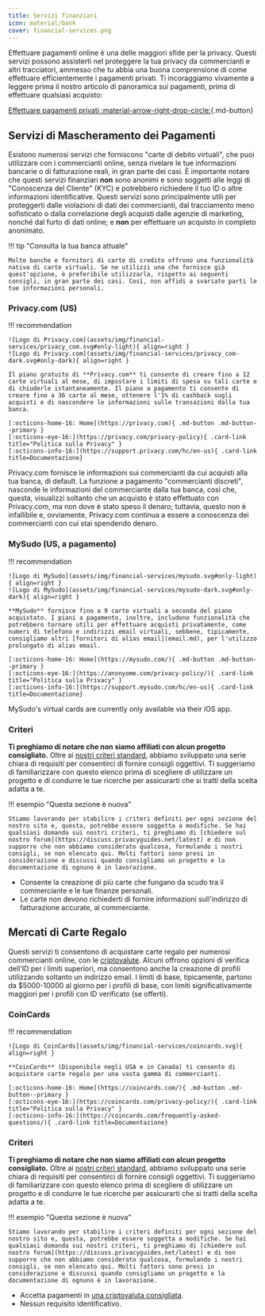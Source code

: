 ```yaml
---
title: Servizi finanziari
icon: material/bank
cover: financial-services.png
---
```


Effettuare pagamenti online è una delle maggiori sfide per la privacy. Questi servizi possono assisterti nel proteggere la tua privacy da commercianti e altri tracciatori, ammesso che tu abbia una buona comprensione di come effettuare efficientemente i pagamenti privati. Ti incoraggiamo vivamente a leggere prima il nostro articolo di panoramica sui pagamenti, prima di effettuare qualsiasi acquisto:

[Effettuare pagamenti privati :material-arrow-right-drop-circle:](advanced/payments.md ""){.md-button}

## Servizi di Mascheramento dei Pagamenti

Esistono numerosi servizi che forniscono "carte di debito virtuali", che puoi utilizzare con i commercianti online, senza rivelare le tue informazioni bancarie o di fatturazione reali, in gran parte dei casi. È importante notare che questi servizi finanziari **non** sono anonimi e sono soggetti alle leggi di "Conoscenza del Cliente" (KYC) e potrebbero richiedere il tuo ID o altre informazioni identificative. Questi servizi sono principalmente utili per proteggerti dalle violazioni di dati dei commercianti, dal tracciamento meno sofisticato o dalla correlazione degli acquisti dalle agenzie di marketing, nonché dal furto di dati online; e **non** per effettuare un acquisto in completo anonimato.

!!! tip "Consulta la tua banca attuale"

    Molte banche e fornitori di carte di credito offrono una funzionalità nativa di carte virtuali. Se ne utilizzi una che fornisce già quest'opzione, è preferibile utilizzarla, rispetto ai seguenti consigli, in gran parte dei casi. Così, non affidi a svariate parti le tue informazioni personali.

### Privacy.com (US)

!!! recommendation

    ![Logo di Privacy.com](assets/img/financial-services/privacy_com.svg#only-light){ align=right }
    ![Logo di Privacy.com](assets/img/financial-services/privacy_com-dark.svg#only-dark){ align=right }
    
    Il piano gratuito di **Privacy.com** ti consente di creare fino a 12 carte virtuali al mese, di impostare i limiti di spesa su tali carte e di chiuderle istantaneamente. Il piano a pagamento ti consente di creare fino a 36 carte al mese, ottenere l'1% di cashback sugli acquisti e di nascondere le informazioni sulle transazioni dalla tua banca.
    
    [:octicons-home-16: Home](https://privacy.com){ .md-button .md-button--primary }
    [:octicons-eye-16:](https://privacy.com/privacy-policy){ .card-link title="Politica sulla Privacy" }
    [:octicons-info-16:](https://support.privacy.com/hc/en-us){ .card-link title=Documentazione}

Privacy.com fornisce le informazioni sui commercianti da cui acquisti alla tua banca, di default. La funzione a pagamento "commercianti discreti", nasconde le informazioni del commerciante dalla tua banca, così che, questa, visualizzi soltanto che un acquisto è stato effettuato con Privacy.com, ma non dove è stato speso il denaro; tuttavia, questo non è infallibile e, ovviamente, Privacy.com continua a essere a conoscenza dei commercianti con cui stai spendendo denaro.

### MySudo (US, a pagamento)

!!! recommendation

    ![Logo di MySudo](assets/img/financial-services/mysudo.svg#only-light){ align=right }
    ![Logo di MySudo](assets/img/financial-services/mysudo-dark.svg#only-dark){ align=right }
    
    **MySudo** fornisce fino a 9 carte virtuali a seconda del piano acquistato. I piani a pagamento, inoltre, includono funzionalità che potrebbero tornare utili per effettuare acquisti privatamente, come numeri di telefono e indirizzi email virtuali, sebbene, tipicamente, consigliamo altri [fornitori di alias email](email.md), per l'utilizzo prolungato di alias email.
    
    [:octicons-home-16: Home](https://mysudo.com/){ .md-button .md-button--primary }
    [:octicons-eye-16:](https://anonyome.com/privacy-policy/){ .card-link title="Politica sulla Privacy" }
    [:octicons-info-16:](https://support.mysudo.com/hc/en-us){ .card-link title=Documentazione}

MySudo's virtual cards are currently only available via their iOS app.

### Criteri

**Ti preghiamo di notare che non siamo affiliati con alcun progetto consigliato.** Oltre ai [nostri criteri standard](about/criteria.md), abbiamo sviluppato una serie chiara di requisiti per consentirci di fornire consigli oggettivi. Ti suggeriamo di familiarizzare con questo elenco prima di scegliere di utilizzare un progetto e di condurre le tue ricerche per assicurarti che si tratti della scelta adatta a te.

!!! esempio "Questa sezione è nuova"

    Stiamo lavorando per stabilire i criteri definiti per ogni sezione del nostro sito e, questa, potrebbe essere soggetta a modifiche. Se hai qualsiasi domanda sui nostri criteri, ti preghiamo di [chiedere sul nostro forum](https://discuss.privacyguides.net/latest) e di non supporre che non abbiamo considerato qualcosa, formulando i nostri consigli, se non elencato qui. Molti fattori sono presi in considerazione e discussi quando consigliamo un progetto e la documentazione di ognuno è in lavorazione.

- Consente la creazione di più carte che fungano da scudo tra il commerciante e le tue finanze personali.
- Le carte non devono richiederti di fornire informazioni sull'indirizzo di fatturazione accurate, al commerciante.

## Mercati di Carte Regalo

Questi servizi ti consentono di acquistare carte regalo per numerosi commercianti online, con le [criptovalute](cryptocurrency.md). Alcuni offrono opzioni di verifica dell'ID per i limiti superiori, ma consentono anche la creazione di profili utilizzando soltanto un indirizzo email. I limiti di base, tipicamente, partono da $5000-10000 al giorno per i profili di base, con limiti significativamente maggiori per i profili con ID verificato (se offerti).

### CoinCards

!!! recommendation

    ![Logo di CoinCards](assets/img/financial-services/coincards.svg){ align=right }
    
    **CoinCards** (Disponibile negli USA e in Canada) ti consente di acquistare carte regalo per una vasta gamma di commercianti.
    
    [:octicons-home-16: Home](https://coincards.com/){ .md-button .md-button--primary }
    [:octicons-eye-16:](https://coincards.com/privacy-policy/){ .card-link title="Politica sulla Privacy" }
    [:octicons-info-16:](https://coincards.com/frequently-asked-questions/){ .card-link title=Documentazione}

### Criteri

**Ti preghiamo di notare che non siamo affiliati con alcun progetto consigliato.** Oltre ai [nostri criteri standard](about/criteria.md), abbiamo sviluppato una serie chiara di requisiti per consentirci di fornire consigli oggettivi. Ti suggeriamo di familiarizzare con questo elenco prima di scegliere di utilizzare un progetto e di condurre le tue ricerche per assicurarti che si tratti della scelta adatta a te.

!!! esempio "Questa sezione è nuova"

    Stiamo lavorando per stabilire i criteri definiti per ogni sezione del nostro sito e, questa, potrebbe essere soggetta a modifiche. Se hai qualsiasi domanda sui nostri criteri, ti preghiamo di [chiedere sul nostro forum](https://discuss.privacyguides.net/latest) e di non supporre che non abbiamo considerato qualcosa, formulando i nostri consigli, se non elencato qui. Molti fattori sono presi in considerazione e discussi quando consigliamo un progetto e la documentazione di ognuno è in lavorazione.

- Accetta pagamenti in [una criptovaluta consigliata](cryptocurrency.md).
- Nessun requisito identificativo.
